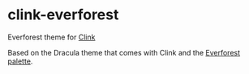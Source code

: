 # clink-everforest
Everforest theme for <a href="https://github.com/chrisant996/clink">Clink</a>

Based on the Dracula theme that comes with Clink and the <a href="https://github.com/sainnhe/everforest/blob/master/palette.md">Everforest palette</a>.
